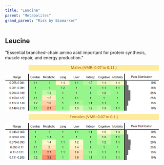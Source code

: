 ```yaml
---
title: "Leucine"
parent: "Metabolites"
grand_parent: "Risk by Biomarker"
---
```



## Leucine


"Essential branched-chain amino acid important for protein synthesis, muscle repair, and energy production."

<div style="display: flex; flex-direction: column; gap: 10px;">

  <img src="/assets/images/vmrbiomarker_leucine__male.png" alt="Leucine VMR Male" style="margin-left: 15%">
  <img src="/assets/images/rr_leucine__male.png" alt="Leucine RR Male">

  <img src="/assets/images/vmrbiomarker_leucine__female.png" alt="Leucine VMR Female" style="margin-left: 15%; ">
  <img src="/assets/images/rr_leucine__female.png" alt="Leucine RR Female">

</div>



